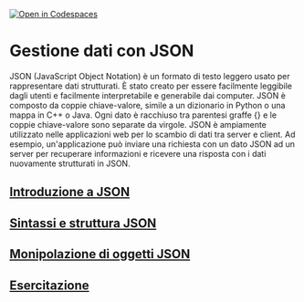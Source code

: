 [![Open in Codespaces](https://classroom.github.com/assets/launch-codespace-2972f46106e565e64193e422d61a12cf1da4916b45550586e14ef0a7c637dd04.svg)](https://classroom.github.com/open-in-codespaces?assignment_repo_id=17153754)
# Gestione dati con JSON

JSON (JavaScript Object Notation) è un formato di testo leggero usato per rappresentare dati strutturati. È stato creato per essere facilmente leggibile dagli utenti e facilmente interpretabile e generabile dai computer. JSON è composto da coppie chiave-valore, simile a un dizionario in Python o una mappa in C++ o Java. Ogni dato è racchiuso tra parentesi graffe {} e le coppie chiave-valore sono separate da virgole.
JSON è ampiamente utilizzato nelle applicazioni web per lo scambio di dati tra server e client. Ad esempio, un'applicazione può inviare una richiesta con un dato JSON ad un server per recuperare informazioni e ricevere una risposta con i dati nuovamente strutturati in JSON.

## [Introduzione a JSON](./_doc_/01_introduzione.md)

## [Sintassi e struttura JSON](./_doc_/02_sintassi_json.md)

## [Monipolazione di oggetti JSON](./_doc_/03_oggetti_json.md)

## [Esercitazione](./_doc_/06_esercitazione.md)
